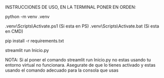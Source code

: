INSTRUCCIONES DE USO, EN LA TERMINAL PONER EN ORDEN:

python -m venv .venv 

.venv\Scripts\Activate.ps1 (Si esta en PS)
.venv\Scripts\Activate.bat (Si esta en CMD)

pip install -r requirements.txt

streamlit run Inicio.py

NOTA: Si al poner el comando streamlit run Inicio.py no estas usando tu entorno virtual no funcionara.
Asegurate de que lo tienes activado y estas usando el comando adecuado para la consola que usas

